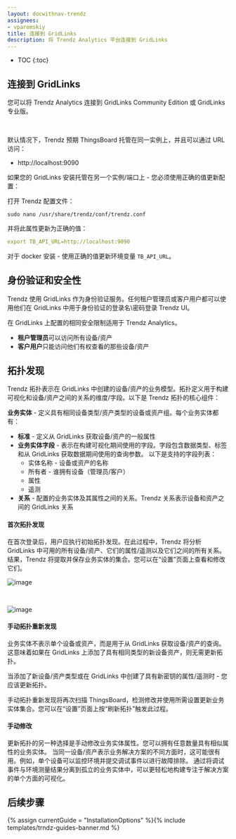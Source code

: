 ```yaml
---
layout: docwithnav-trendz
assignees:
- vparomskiy
title: 连接到 GridLinks
description: 将 Trendz Analytics 平台连接到 GridLinks
---
```


* TOC
{:toc}


## 连接到 GridLinks
您可以将 Trendz Analytics 连接到 GridLinks Community Edition 或  GridLinks专业版。

<br>

默认情况下，Trendz 预期 ThingsBoard 托管在同一实例上，并且可以通过 URL 访问：
 
 - http://localhost:9090
    
如果您的 GridLinks 安装托管在另一个实例/端口上 - 您必须使用正确的值更新配置：

打开 Trendz 配置文件：

```
sudo nano /usr/share/trendz/conf/trendz.conf
```
    
并将此属性更新为正确的值：

```yml
export TB_API_URL=http://localhost:9090
```    
    
对于 docker 安装 - 使用正确的值更新环境变量 ``TB_API_URL``。   

## 身份验证和安全性
Trendz 使用 GridLinks 作为身份验证服务。任何租户管理员或客户用户都可以使用他们在 GridLinks 中用于身份验证的登录名\密码登录 Trendz UI。

在 GridLinks 上配置的相同安全限制适用于 Trendz Analytics。

- **租户管理员**可以访问所有设备/资产
- **客户用户**只能访问他们有权查看的那些设备/资产


## 拓扑发现
Trendz 拓扑表示在 GridLinks 中创建的设备/资产的业务模型。拓扑定义用于构建可视化和设备/资产之间的关系的维度/字段。以下是 Trendz 拓扑的核心组件：


**业务实体** - 定义具有相同设备类型/资产类型的设备或资产组。每个业务实体都有：

- **标准** - 定义从 GridLinks 获取设备/资产的一般属性
- **业务实体字段** - 表示在构建可视化期间使用的字段。字段包含数据类型、标签和从 GridLinks 获取数据期间使用的查询参数。
以下是支持的字段列表：
    - 实体名称 - 设备或资产的名称
    - 所有者 - 谁拥有设备（管理员/客户）
    - 属性
    - 遥测
- **关系** - 配置的业务实体及其属性之间的关系。Trendz 关系表示设备和资产之间的 GridLinks 关系

#### 首次拓扑发现


在首次登录后，用户应执行初始拓扑发现。在此过程中，Trendz 将分析 GridLinks 中可用的所有设备/资产、它们的属性/遥测以及它们之间的所有关系。
结果，Trendz 将提取并保存业务实体的集合。您可以在“设置”页面上查看和修改它们。

![image](/images/trendz/first-discovery.png)

<br>

![image](/images/trendz/discover-results.png)
 
#### 手动拓扑重新发现
业务实体不表示单个设备或资产，而是用于从 GridLinks 获取设备/资产的查询。这意味着如果在 GridLinks 上添加了具有相同类型的新设备资产，则无需更新拓扑。

当添加了新设备/资产类型或在 GridLinks 中创建了具有新密钥的属性/遥测时 - 您应该更新拓扑。


手动拓扑重新发现将再次扫描 ThingsBoard，检测修改并使用所需设置更新业务实体集合。您可以在“设置”页面上按“刷新拓扑”触发此过程。

 
#### 手动修改
更新拓扑的另一种选择是手动修改业务实体属性。您可以拥有任意数量具有相似属性的业务实体。
当同一设备/资产表示业务解决方案的不同方面时，这可能很有用。例如，单个设备可以监控环境并提交调试事件以进行故障排除。
通过将调试事件与环境测量结果分离到孤立的业务实体中，可以更轻松地构建专注于解决方案的单个方面的可视化。


## 后续步骤

{% assign currentGuide = "InstallationOptions" %}{% include templates/trndz-guides-banner.md %}